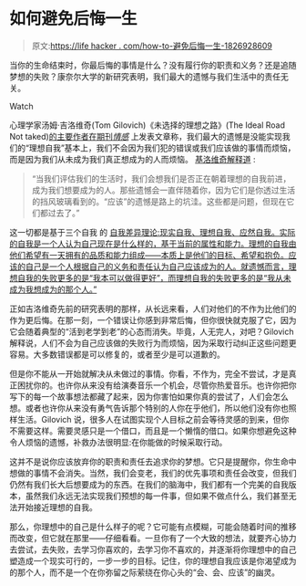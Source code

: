 # 如何避免后悔一生

> 原文:[https://life hacker . com/how-to-避免后悔一生-1826928609](https://lifehacker.com/how-to-avoid-a-life-of-regret-1826928609)

当你的生命结束时，你最后悔的事情是什么？没有履行你的职责和义务？还是追随梦想的失败？康奈尔大学的新研究表明，我们最大的遗憾与我们生活中的责任无关。

Watch

心理学家汤姆·吉洛维奇(Tom Gilovich)《未选择的理想之路》(The Ideal Road Not taked)[的主要作者在期刊*情感*](http://psycnet.apa.org/doiLanding?doi=10.1037%2Femo0000326) 上发表文章称，我们最大的遗憾是没能实现我们的“理想自我”基本上，我们不会因为我们犯的错误或我们应该做的事情而烦恼，而是因为我们从未成为我们真正想成为的人而烦恼。 [基洛维奇解释道](http://news.cornell.edu/stories/2018/05/woulda-coulda-shoulda-haunting-regret-failing-our-ideal-selves) :

> “当我们评估我们的生活时，我们会想我们是否正在朝着理想的自我前进，成为我们想要成为的人。那些遗憾会一直伴随着你，因为它们是你透过生活的挡风玻璃看到的。“应该”的遗憾是路上的坑洼。这些都是问题，但现在它们都过去了。”

这一切都是基于三个自我 的 [自我差异理论:现实自我、理想自我、应然自我。实际的自我是一个人认为自己现在是什么样的，基于当前的属性和能力。理想的自我由他们希望有一天拥有的品质和能力组成——本质上是他们的目标、希望和抱负。应该的自己是一个人根据自己的义务和责任认为自己应该成为的人。就遗憾而言，理想自我的失败更多的是“我本可以做得更好”，而理想自我的失败更多的是“我从未成为我想成为的那个人。”](https://en.wikipedia.org/wiki/Self-discrepancy_theory)

正如吉洛维奇先前的研究表明的那样，从长远来看，人们对他们的不作为比他们的作为更后悔。在那一刻，一个错误让你感到非常后悔，但你很快就克服了它，因为它会随着典型的“活到老学到老”的心态而消失。毕竟，人无完人，对吧？Gilovich 解释说，人们不会为自己应该做的失败行为而烦恼，因为采取行动纠正这些问题更容易。大多数错误都是可以修复的，或者至少是可以道歉的。

但是你不能从一开始就解决从未做过的事情。你看，不作为，完全不尝试，才是真正困扰你的。也许你从来没有给演奏音乐一个机会，尽管你热爱音乐。也许你把你写下的每一个故事想法都藏了起来，因为你害怕如果你真的尝试了，人们会怎么想。或者也许你从来没有勇气告诉那个特别的人你在乎他们，所以他们没有你也照样生活。Gilovich 说，很多人在试图实现个人目标之前会等待灵感的到来，但你不需要这样。需要灵感只是一个借口，而且是一个懒惰的借口。如果你想避免这种令人烦恼的遗憾，补救办法很明显:在你能做的时候采取行动。

这并不是说你应该放弃你的职责和责任去追求你的梦想。它只是提醒你，你生命中想做的事情不会消失。当然，我们会变老，我们的优先事项和责任会改变，但我们仍然有我们长大后想要成为的东西。在我们的脑海中，我们都有一个完美的自我版本，虽然我们永远无法实现我们预想的每一件事，但如果不做点什么，我们甚至无法开始接近理想的自我。

那么，你理想中的自己是什么样子的呢？它可能有点模糊，可能会随着时间的推移而改变，但它就在那里——仔细看看。一旦你有了一个大致的想法，就要齐心协力去尝试，去失败，去学习你喜欢的，去学习你不喜欢的，并逐渐将你理想中的自己塑造成一个现实可行的，一步一步的目标。记住，你的理想自我应该是你渴望成为的那个人，而不是一个在你弥留之际萦绕在你心头的“会、会、应该”的幽灵。